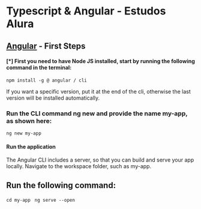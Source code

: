 
# Typescript & Angular - Estudos Alura

## [Angular]('https://angular.io/docs') - First Steps 

#### [*] First you need to have Node JS installed, start by running the following command in the terminal:

``npm install -g @ angular / cli``

If you want a specific version, put it at the end of the cli, otherwise the last version will be installed automatically.

### Run the CLI command ng new and provide the name my-app, as shown here:
```ng new my-app```

#### Run the application

The Angular CLI includes a server, so that you can build and serve your app locally.
Navigate to the workspace folder, such as my-app.

## Run the following command:
 ``cd my-app ``
``ng serve --open``
